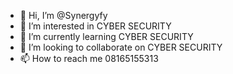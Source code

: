 - 👋 Hi, I’m @Synergyfy
- 👀 I’m interested in CYBER SECURITY
- 🌱 I’m currently learning CYBER SECURITY
- 💞️ I’m looking to collaborate on CYBER SECURITY
- 📫 How to reach me 08165155313

<!---
Synergyfy/Synergyfy is a ✨ special ✨ repository because its `README.md` (this file) appears on your GitHub profile.
You can click the Preview link to take a look at your changes.
--->
